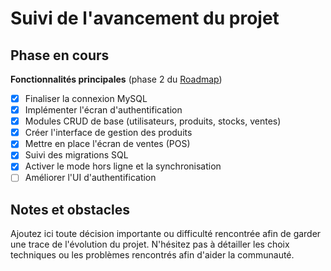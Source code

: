 # Suivi de l'avancement du projet

## Phase en cours
**Fonctionnalités principales** (phase 2 du [Roadmap](CAHIER_DE_CHARGE.md))

- [x] Finaliser la connexion MySQL
- [x] Implémenter l\'écran d\'authentification
- [x] Modules CRUD de base (utilisateurs, produits, stocks, ventes)
- [x] Créer l\'interface de gestion des produits
- [x] Mettre en place l\'écran de ventes (POS)
- [x] Suivi des migrations SQL
- [x] Activer le mode hors ligne et la synchronisation
- [ ] Améliorer l\'UI d\'authentification

## Notes et obstacles
Ajoutez ici toute décision importante ou difficulté rencontrée afin de garder une trace de l'évolution du projet.
N'hésitez pas à détailler les choix techniques ou les problèmes rencontrés afin d'aider la communauté.
